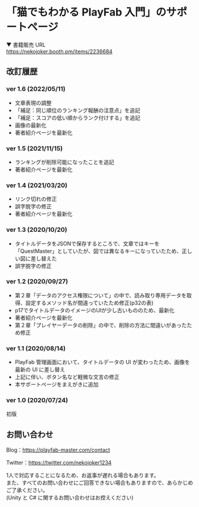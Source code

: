 # 「猫でもわかる PlayFab 入門」のサポートページ

▼ 書籍販売 URL  
https://nekojoker.booth.pm/items/2236684

## 改訂履歴

### ver 1.6 (2022/05/11)

 - 文章表現の調整
 - 「補足：同じ順位のランキング報酬の注意点」を追記
 - 「補足：スコアの低い順からランク付けする」を追記
 - 画像の最新化
 - 著者紹介ページを最新化

### ver 1.5 (2021/11/15)

 - ランキングが削除可能になったことを追記
 - 著者紹介ページを最新化

### ver 1.4 (2021/03/20)

 - リンク切れの修正
 - 誤字脱字の修正
 - 著者紹介ページを最新化

### ver 1.3 (2020/10/20)

 - タイトルデータをJSONで保存するところで、文章ではキーを「QuestMaster」としていたが、図では異なるキーになっていたため、正しい図に差し替えた
 - 誤字脱字の修正
 
### ver 1.2 (2020/09/27)

 - 第２章「データのアクセス権限について」の中で、読み取り専用データを取得、設定するメソッド名が間違っていたため修正(p32の表)
 - p17でタイトルデータのイメージのUIが少し古いもののため、最新化
 - 著者紹介ページを最新化
 - 第２章「プレイヤーデータの削除」の中で、削除の方法に間違いがあったため修正

### ver 1.1 (2020/08/14)

- PlayFab 管理画面において、タイトルデータの UI が変わったため、画像を最新の UI に差し替え
- 上記に伴い、ボタン名など軽微な文言の修正
- 本サポートページをまえがきに追加

### ver 1.0 (2020/07/24)

初版

## お問い合わせ

Blog：https://playfab-master.com/contact

Twitter：https://twitter.com/nekojoker1234

1人で対応することになるため、お返事が遅れる場合もあります。  
また、すべてのお問い合わせにご回答できない場合もありますので、あらかじめご了承ください。  
(Unity と C# に関するお問い合わせはお控えください)

